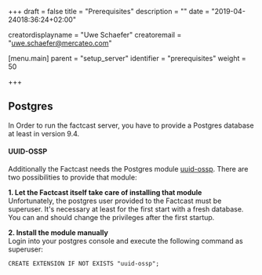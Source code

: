 +++
draft = false
title = "Prerequisites"
description = ""
date = "2019-04-24018:36:24+02:00"

creatordisplayname = "Uwe Schaefer"
creatoremail = "uwe.schaefer@mercateo.com"

[menu.main]
parent = "setup_server"
identifier = "prerequisites"
weight = 50

+++



## Postgres

In Order to run the factcast server, you have to provide a Postgres database at least in version 9.4. 


#### UUID-OSSP

Additionally the Factcast needs the Postgres module [uuid-ossp](https://www.postgresql.org/docs/11/uuid-ossp.html). 
There are two possibilities to provide that module:

**1. Let the Factcast itself take care of installing that module**  
Unfortunately, the postgres user provided to the Factcast must be superuser. It's necessary at least for the first start with a fresh database. You can and should change the privileges after the first startup.

**2. Install the module manually**  
Login into your postgres console and execute the following command as superuser:

```
CREATE EXTENSION IF NOT EXISTS "uuid-ossp";
```

